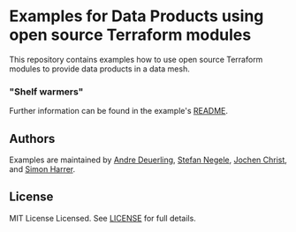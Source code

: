 # Examples for Data Products using open source Terraform modules

This repository contains examples how to use open source Terraform modules to provide data products in a data mesh.

### "Shelf warmers"

Further information can be found in the example's [README](shelf_warmers_aws/README.md).

## Authors

Examples are maintained by [Andre Deuerling](https://www.innoq.com/en/staff/andre-deuerling/), [Stefan Negele](https://www.innoq.com/en/staff/stefan-negele/), [Jochen Christ](https://www.innoq.com/en/staff/jochen-christ/), and [Simon Harrer](https://www.innoq.com/en/staff/dr-simon-harrer/).

## License

MIT License Licensed. See [LICENSE](https://github.com/datamesh-architecture/terraform-dataproduct-examples/blob/main/LICENSE) for full details.
